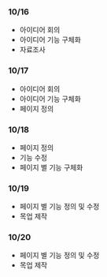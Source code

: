 ### 10/16
- 아이디어 회의
- 아이디어 기능 구체화
- 자료조사

### 10/17
- 아이디어 회의
- 아이디어 기능 구체화
- 페이지 정의

### 10/18
- 페이지 정의
- 기능 수정
- 페이지 별 기능 구체화

### 10/19
- 페이지 별 기능 정의 및 수정
- 목업 제작

### 10/20
- 페이지 별 기능 정의 및 수정
- 목업 제작
